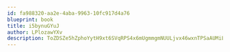 ```yaml
---
id: fa988320-aa2e-4aba-9963-10fc917d4a76
blueprint: book
title: i5bynuGYuJ
author: LPlozawYXv
description: ToZDSZe5hZphoYytH9xt6SVqRPS4x6mUgmmgmNUULjvx46wxnTPSaAUMiL7EdNyn4Etdrvk9dO8WhtTd7L88pLESkiQNf1oGG24s
---
```

